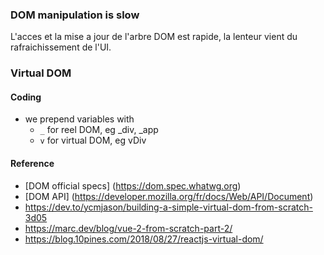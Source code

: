 ### DOM manipulation is slow
L'acces et la mise a jour de l'arbre DOM est rapide, la lenteur vient du rafraichissement de l'UI.

### Virtual DOM



#### Coding
- we prepend variables with
  - `_`  for reel DOM, eg _div, _app
  - `v`  for virtual DOM, eg vDiv

#### Reference
- [DOM official specs] (https://dom.spec.whatwg.org)
- [DOM API] (https://developer.mozilla.org/fr/docs/Web/API/Document)
- https://dev.to/ycmjason/building-a-simple-virtual-dom-from-scratch-3d05
- https://marc.dev/blog/vue-2-from-scratch-part-2/
- https://blog.10pines.com/2018/08/27/reactjs-virtual-dom/